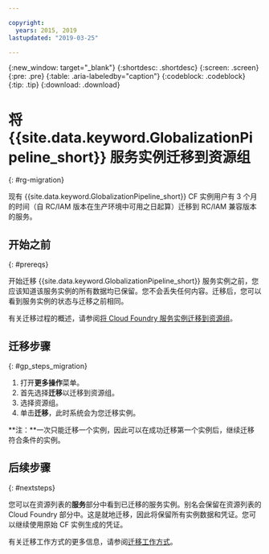 ```yaml
---

copyright:
  years: 2015, 2019
lastupdated: "2019-03-25"

---
```


{:new_window: target="_blank"}
{:shortdesc: .shortdesc}
{:screen: .screen}
{:pre: .pre}
{:table: .aria-labeledby="caption"}
{:codeblock: .codeblock}
{:tip: .tip}
{:download: .download}


# 将 {{site.data.keyword.GlobalizationPipeline_short}} 服务实例迁移到资源组
{: #rg-migration}

现有 {{site.data.keyword.GlobalizationPipeline_short}} CF 实例用户有 3 个月的时间（自 RC/IAM 版本在生产环境中可用之日起算）迁移到 RC/IAM 兼容版本的服务。


## 开始之前
{: #prereqs}

开始迁移 {{site.data.keyword.GlobalizationPipeline_short}} 服务实例之前，您应该知道该服务实例的所有数据均已保留。您不会丢失任何内容。迁移后，您可以看到服务实例的状态与迁移之前相同。   

有关迁移过程的概述，请参阅[将 Cloud Foundry 服务实例迁移到资源组](/docs/resources/instance_migration.html)。 

## 迁移步骤
{: #gp_steps_migration}

1. 打开**更多操作**菜单。
2. 首先选择**迁移**以迁移到资源组。
3. 选择资源组。
4. 单击**迁移**，此时系统会为您迁移实例。

**注：**一次只能迁移一个实例，因此可以在成功迁移第一个实例后，继续迁移符合条件的实例。

## 后续步骤
{: #nextsteps}

您可以在资源列表的**服务**部分中看到已迁移的服务实例。别名会保留在资源列表的 Cloud Foundry 部分中。这是就地迁移，因此将保留所有实例数据和凭证。您可以继续使用原始 CF 实例生成的凭证。 

有关迁移工作方式的更多信息，请参阅[迁移工作方式](/docs/resources/instance_migration.html#how)。


